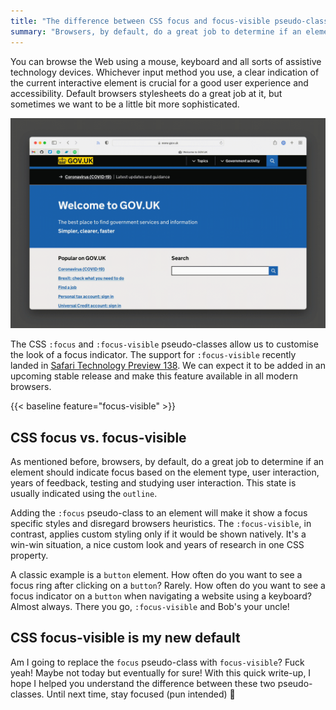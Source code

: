 ```yaml
---
title: "The difference between CSS focus and focus-visible pseudo-class"
summary: "Browsers, by default, do a great job to determine if an element should indicate focus. The CSS `:focus` and `:focus-visible` pseudo-classes allow us to customise the look of a focus indicator. Do you know the difference between them?"
---
```


You can browse the Web using a mouse, keyboard and all sorts of assistive technology devices. Whichever input method you use, a clear indication of the current interactive element is crucial for a good user experience and accessibility. Default browsers stylesheets do a great job at it, but sometimes we want to be a little bit more sophisticated.

![Clearly highlighted interactive element using :focus on gov.uk website](2022-02-09-1.gif)

The CSS `:focus` and `:focus-visible` pseudo-classes allow us to customise the look of a focus indicator. The support for `:focus-visible` recently landed in [Safari Technology Preview 138](https://webkit.org/blog/12176/release-notes-for-safari-technology-preview-138/). We can expect it to be added in an upcoming stable release and make this feature available in all modern browsers.

{{< baseline feature="focus-visible" >}}

## CSS focus vs. focus-visible

As mentioned before, browsers, by default, do a great job to determine if an element should indicate focus based on the element type, user interaction, years of feedback, testing and studying user interaction. This state is usually indicated using the `outline`.

Adding the `:focus` pseudo-class to an element will make it show a focus specific styles and disregard browsers heuristics. The `:focus-visible`, in contrast, applies custom styling only if it would be shown natively. It's a win-win situation, a nice custom look and years of research in one CSS property.

A classic example is a `button` element. How often do you want to see a focus ring after clicking on a `button`? Rarely. How often do you want to see a focus indicator on a `button` when navigating a website using a keyboard? Almost always. There you go, `:focus-visible` and Bob's your uncle!

## CSS focus-visible is my new default

Am I going to replace the `focus` pseudo-class with `focus-visible`? Fuck yeah! Maybe not today but eventually for sure! With this quick write-up, I hope I helped you understand the difference between these two pseudo-classes. Until next time, stay focused (pun intended) 👊
